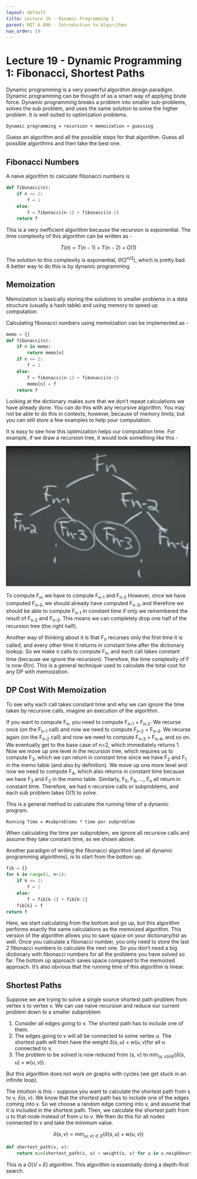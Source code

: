 ```yaml
---
layout: default
title: Lecture 19 - Dynamic Programming 1
parent: MIT 6.006 - Introduction to Algorithms
nav_order: 19
---
```


# Lecture 19 - Dynamic Programming 1: Fibonacci, Shortest Paths
Dynamic programming is a very powerful algorithm design paradigm. Dynamic programming can be thought of as a smart way of applying brute force. Dynamic programming breaks a problem into smaller sub-problems, solves the sub problem, and uses the same solution to solve the higher problem. It is well suited to optimization problems.

~~~
Dynamic programming = recursion + memoization + guessing
~~~

Guess an algorithm and all the possible steps for that algorithm. Guess all possible algorithms and then take the best one.

## Fibonacci Numbers
A naive algorithm to calculate fibonacci numbers is

~~~python
def fibonacci(n):
    if n <= 2:
        f = 1
    else:
        f = fibonacci(n-1) + fibonacci(n-2)
    return f 
~~~

This is a very inefficient algorithm because the recursion is exponential.
The time complexity of this algorithm can be written as -

$$T(n) = T(n-1) + T(n-2) + O(1)$$

The solution to this complexity is exponential, $\Theta$(2<sup>n/2</sup>), which is pretty bad. A better way to do this is by dynamic programming.

## Memoization
Memoization is basically storing the solutions to smaller problems in a data structure (usually a hash table) and using memory to speed up computation.

Calculating fibonacci numbers using memoization can be implemented as -

~~~python
memo = {}
def fibonacci(n):
    if n in memo:
        return memo[n]
    if n <= 2:
        f = 1
    else:
        f = fibonacci(n-1) + fibonacci(n-2)
        memo[n] = f
    return f
~~~

Looking at the dictionary makes sure that we don’t repeat calculations we have already done. You can do this with any recursive algorithm. You may not be able to do this in contexts, however, because of memory limits, but you can still store a few examples to help your computation.

It is easy to see how this optimization helps our computation time. For example, if we draw a recursion tree, it would look something like this -

![Memoization recursion tree](./media/lec19-1.jpg)

To compute F<sub>n</sub>, we have to compute F<sub>n-1</sub> and F<sub>n-2</sub> However, once we have computed F<sub>n-2</sub>, we should already have computed F<sub>n-3</sub>, and therefore we should be able to compute F<sub>n-1</sub> in constant time if only we remembered the result of F<sub>n-2</sub> and F<sub>n-3</sub>. This means we can completely drop one half of the recursion tree (the right half).

Another way of thinking about it is that F<sub>n</sub> recurses only the first time it is called, and every other time it returns in constant time after the dictionary lookup. So we make n calls to compute F<sub>n</sub>, and each call takes constant time (because we ignore the recursion). Therefore, the time complexity of F is now $\Theta$(n). This is a general technique used to calculate the total cost for any DP with memoization.

## DP Cost With Memoization
To see why each call takes constant time and why we can ignore the time taken by recursive calls, imagine an execution of the algorithm.

If you want to compute F<sub>n</sub>, you need to compute F<sub>n-1</sub> + F<sub>n-2</sub>. We recurse once (on the F<sub>n-1</sub> call) and now we need to compute F<sub>n-2</sub> + F<sub>n-3</sub>. We recurse again (on the F<sub>n-2</sub> call) and now we need to compute F<sub>n-3</sub> + F<sub>n-4</sub>, and so on. We eventually get to the base case of n=2, which immediately returns 1. Now we move up one level in the recursion tree, which requires us to compute F<sub>3</sub>, which we can return in constant time since we have F<sub>2</sub> and F<sub>1</sub> in the memo table (and also by definition). We move up one more level and now we need to compute F<sub>4</sub>, which also returns in constant time because we have F<sub>3</sub> and F<sub>2</sub> in the memo table. Similarly, F<sub>5</sub>, F<sub>6</sub>, …, F<sub>n</sub> all return in constant time. Therefore, we had n recursive calls or subproblems, and each sub problem takes O(1) to solve.

This is a general method to calculate the running time of a dynamic program.

~~~
Running Time = #subproblems * time per subproblem
~~~

When calculating the time per subproblem, we ignore all recursive calls and assume they take constant time, as we shown above.

Another paradigm of writing the fibonacci algorithm (and all dynamic programming algorithms), is to start from the bottom up.

~~~python
fib = {}
for k in range(1, n+1):
    if k <= 2:
        f = 1
    else:
        f = fib[k-1] + fib[k-2]
    fib[k] = f
return f
~~~

Here, we start calculating from the bottom and go up, but this algorithm performs exactly the same calculations as the memoized algorithm. This version of the algorithm allows you to save space on your dictionary/list as well. Once you calculate a fibonacci number, you only need to store the last 2 fibonacci numbers to calculate the next one. So you don’t need a big dictionary with fibonacci numbers for all the problems you have solved so far. The bottom up approach saves space compared to the memoized approach. It’s also obvious that the running time of this algorithm is linear.

## Shortest Paths
Suppose we are trying to solve a single source shortest path problem from vertex s to vertex v. We can use naive recursion and reduce our current problem down to a smaller subproblem

1. Consider all edges going to v. The shortest path has to include one of them.
2. The edges going to v will all be connected to some vertex u. The shortest path will then have the weight $\delta(s,u)+w(u,v)$for all u connected to v.
3. The problem to be solved is now reduced from (s, v) to $min_{(u,v) in E}(\delta(s, u) + w(u, v))$.

But this algorithm does not work on graphs with cycles (we get stuck in an infinite loop).

The intuition is this - suppose you want to calculate the shortest path from s to v, $\delta(s,v)$. We know that the shortest path has to include one of the edges coming into v. So we choose a random edge coming into v, and assume that it is included in the shortest path. Then, we calculate the shortest path from u to that node instead of from u to v. We then do this for all nodes connected to v and take the minimum value.

$$\delta(s,v)=min_{(u, v) \in E}(\delta(s, u) + w(u,v))$$

~~~python
def shortest_path(s, v):
    return min(shortest_path(s, u) + weight(u, v) for u in v.neighbours)
~~~

This is a $O(V+E)$ algorithm. This algorithm is essentially doing a depth-first search.